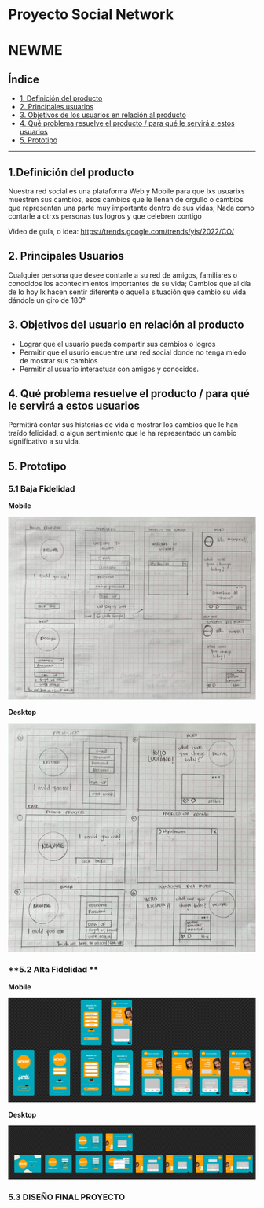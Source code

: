 # Proyecto Social Network
# **NEWME**

## Índice

* [1. Definición del producto](#1-definición-del-producto)
* [2. Principales usuarios](#2-princiaples-usuarios)
* [3. Objetivos de los usuarios en relación al producto](#3-objetivos-producto)
* [4. Qué problema resuelve el producto / para qué le servirá a estos usuarios](#4-problemas-resuelve)
* [5. Prototipo](#5-prototipo)

***

## **1.Definición del producto**

Nuestra red social es una plataforma Web y Mobile para que lxs usuarixs muestren sus cambios, esos cambios que le llenan de orgullo o cambios que representan una parte muy importante dentro de sus vidas; Nada como contarle a otrxs personas tus logros y que celebren contigo

Video de guía, o idea: https://trends.google.com/trends/yis/2022/CO/

## **2. Principales Usuarios**

Cualquier persona que desee contarle a su red de amigos, familiares o conocidos los acontecimientos importantes de su vida; Cambios que al día de lo hoy lx hacen sentir diferente o aquella situación que cambio su vida dándole un giro de 180°

## **3. Objetivos del usuario en relación al producto**

- Lograr que el usuario pueda compartir sus cambios o logros
- Permitir que el usurio encuentre una red social donde no tenga miedo de mostrar sus cambios
- Permitir al usuario interactuar con amigos y conocidos.

## **4. Qué problema resuelve el producto / para qué le servirá a estos usuarios**

Permitirá contar sus historias de vida o mostrar los cambios que le han traído felicidad, o algun sentimiento que le ha representado un cambio significativo a su vida.

## **5. Prototipo**

### **5.1 Baja Fidelidad**

 **Mobile**

![Prototipo Blanco y Negro Mobile](./img/prototipoBajaFidelidad0.1.jpeg)

**Desktop**

![Prototipo Blanco y Negro Desktop](./img/PrototipoBajaFedelidad0.2.jpeg)


### **5.2 Alta Fidelidad **

 **Mobile**

![Prototipo Alta Fidelidad Mobile](./img/PrototipoAltaFidelidad0.1.png)

**Desktop**

![Prototipo Alta Fidelidad Movil](./img/PrototipoAltaFidelidad0.2.png)


### **5.3 DISEÑO FINAL PROYECTO**

